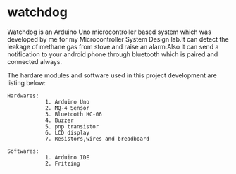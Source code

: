 # watchdog

Watchdog is an Arduino Uno microcontroller based system which was developed by me for my Microcontroller System Design lab.It can detect the 
leakage of methane gas from stove and raise an alarm.Also it can send a notification to your android phone through bluetooth which is paired and connected always.

The hardare modules and software used in this project development are listing below:

    Hardwares:
                1. Arduino Uno
                2. MQ-4 Sensor
                3. Bluetooth HC-06
                4. Buzzer
                5. pnp transistor
                6. LCD display
                7. Resistors,wires and breadboard
    
    Softwares:
                1. Arduino IDE
                2. Fritzing

